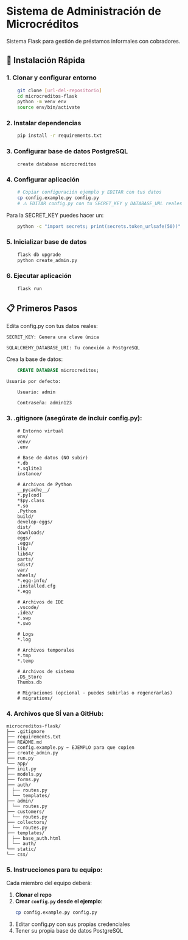 # Sistema de Administración de Microcréditos

Sistema Flask para gestión de préstamos informales con cobradores.

## 🚀 Instalación Rápida

### 1. Clonar y configurar entorno
```bash
    git clone [url-del-repositorio]
    cd microcreditos-flask
    python -m venv env
    source env/bin/activate
```

### 2. Instalar dependencias
```bash
    pip install -r requirements.txt
```
### 3. Configurar base de datos PostgreSQL
```postgres
    create database microcreditos
```
### 4. Configurar aplicación
```bash
    # Copiar configuración ejemplo y EDITAR con tus datos
    cp config.example.py config.py
    # ⚠️ EDITAR config.py con tu SECRET_KEY y DATABASE_URL reales
```
Para la SECRET_KEY puedes hacer un:
```bash
    python -c "import secrets; print(secrets.token_urlsafe(50))"
```
### 5. Inicializar base de datos
```bash
    flask db upgrade
    python create_admin.py
```
### 6. Ejecutar aplicación
```bash
    flask run
```
## 📋 Primeros Pasos

Edita config.py con tus datos reales:

    SECRET_KEY: Genera una clave única

    SQLALCHEMY_DATABASE_URI: Tu conexión a PostgreSQL

Crea la base de datos:

```sql
    CREATE DATABASE microcreditos;
```
    Usuario por defecto:

        Usuario: admin

        Contraseña: admin123


### 3. **.gitignore** (asegúrate de incluir config.py):
```.gitignore
    # Entorno virtual
    env/
    venv/
    .env

    # Base de datos (NO subir)
    *.db
    *.sqlite3
    instance/

    # Archivos de Python
    __pycache__/
    *.py[cod]
    *$py.class
    *.so
    .Python
    build/
    develop-eggs/
    dist/
    downloads/
    eggs/
    .eggs/
    lib/
    lib64/
    parts/
    sdist/
    var/
    wheels/
    *.egg-info/
    .installed.cfg
    *.egg

    # Archivos de IDE
    .vscode/
    .idea/
    *.swp
    *.swo

    # Logs
    *.log

    # Archivos temporales
    *.tmp
    *.temp

    # Archivos de sistema
    .DS_Store
    Thumbs.db

    # Migraciones (opcional - puedes subirlas o regenerarlas)
    # migrations/
```

### 4. **Archivos que SÍ van a GitHub**:
```
microcreditos-flask/
├── .gitignore
├── requirements.txt
├── README.md
├── config.example.py ← EJEMPLO para que copien
├── create_admin.py
├── run.py
└── app/
├── init.py
├── models.py
├── forms.py
├── auth/
│ ├── routes.py
│ └── templates/
├── admin/
│ └── routes.py
├── customers/
│ └── routes.py
├── collectors/
│ └── routes.py
├── templates/
│ ├── base_auth.html
│ └── auth/
└── static/
└── css/
```

### 5. **Instrucciones para tu equipo**:

Cada miembro del equipo deberá:

1. **Clonar el repo**
2. **Crear `config.py` desde el ejemplo**:
   ```bash
   cp config.example.py config.py
   ```
3. Editar config.py con sus propias credenciales
4. Tener su propia base de datos PostgreSQL